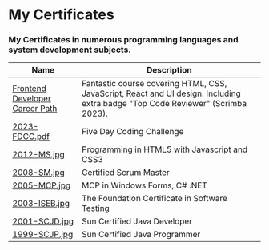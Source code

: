# My Certificates

### My Certificates in numerous programming languages and system development subjects.

| Name                           | Description                                                               |
| ------------------------------ | ------------------------------------------------------------------------- |
| [Frontend Developer Career Path](./2023-FDCP.pdf)  | Fantastic course covering HTML, CSS, JavaScript, React and UI design. Including extra badge "Top Code Reviewer" (Scrimba 2023). |
| [2023-FDCC.pdf](./2023-FDCC.pdf) | Five Day Coding Challenge | Simple but good challenge to repeat basic web development skills (Code Institute 2023). |
| [2012-MS.jpg](./2012-MS.jpg) | Programming in HTML5 with Javascript and CSS3 | Microsoft Specialist Certification (Microsoft 2012). |
| [2008-SM.jpg](./2008-SM.jpg) | Certified Scrum Master | Solid education from the original source of Scrum (Scrum Alliance 2008). |
| [2005-MCP.jpg](./2005-MCP.jpg) | MCP in Windows Forms, C# .NET | Microsoft Certified Professional (Microsoft 2005). |
| [2003-ISEB.jpg](./2003-ISEB.jpg) |The Foundation Certificate in Software Testing | Theory and best practice in Software Testing (ISEB 2003). |
| [2001-SCJD.jpg](./2001-SCJD.jpg) | Sun Certified Java Developer | Java System Development (Sun Microsystems 2001). |
| [1999-SCJP.jpg](./1999-SCJP.jpg) | Sun Certified Java Programmer | Java Programming (Sun Microsystems 1999). |

